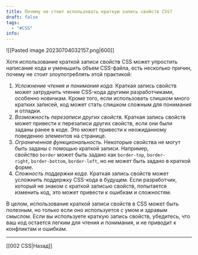 ```yaml
---
title: Почему не стоит использовать краткую запись свойств CSS?
draft: false
tags:
  - "#CSS"
info:
---
```

![[Pasted image 20230704032157.png|600]]

Хотя использование краткой записи свойств CSS может упростить написание кода и уменьшить объем CSS-файла, есть несколько причин, почему не стоит злоупотреблять этой практикой:

1. _Усложнение чтения и понимания кода._ Краткая запись свойств может затруднить чтение CSS-кода другими разработчиками, особенно новичкам. Кроме того, если использовать слишком много кратких записей, код может стать слишком сложным для понимания и отладки.
2. _Возможность перезаписи других свойств._ Краткая запись свойств может привести к перезаписи других свойств, если они были заданы ранее в коде. Это может привести к неожиданному поведению элементов на странице.
3. _Ограниченная функциональность._ Некоторые свойства не могут быть заданы с помощью краткой записи. Например, свойство `border` может быть задано как `border-top`, `border-right`, `border-bottom`, `border-left`, но не может быть задано в краткой форме.
4. _Сложность поддержки кода._ Краткая запись свойств может усложнить поддержку CSS-кода в будущем. Если разработчик, который не знаком с краткой записью свойств, попытается изменить код, это может привести к ошибкам и сложностям.

В целом, использование краткой записи свойств в CSS может быть полезным, но только если оно используется с умом и здравым смыслом. Если вы используете краткую запись свойств, убедитесь, что ваш код остается легким для чтения и понимания, и не приводит к конфликтам и ошибкам.

---

[[002 CSS|Назад]]
